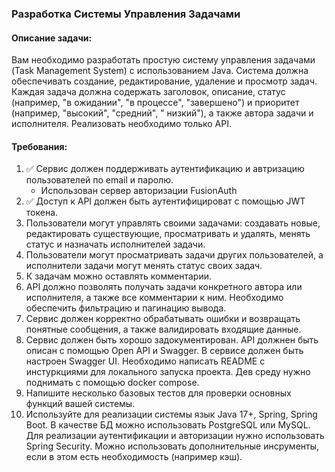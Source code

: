 ### Разработка Системы Управления Задачами

#### Описание задачи:

Вам необходимо разработать простую систему управления задачами (Task Management System) с использованием Java. Система
должна обеспечивать создание, редактирование, удаление и просмотр задач. Каждая задача должна содержать заголовок,
описание, статус (например, "в ожидании", "в процессе", "завершено") и приоритет (например, "высокий", "средний", "
низкий"), а также автора задачи и исполнителя. Реализовать необходимо только API.

#### Требования:

1. ✅ Сервис должен поддерживать аутентификацию и автризацию пользователей по email и паролю.
   -  Использован сервер авторизации FusionAuth
2. ✅ Доступ к API должен быть аутентифицироват с помощью JWT токена.
3. Пользователи могут управлять своими задачами: создавать новые, редактировать существующие, просматривать и удалять,
   менять статус и назначать исполнителей задачи.
4. Пользователи могут просматривать задачи других пользователей, а исполнители задачи могут менять статус своих задач.
5. К задачам можно оставлять комментарии.
6. API должно позволять получать задачи конкретного автора или исполнителя, а также все комментарии к ним. Необходимо
   обеспечить фильтрацию и пагинацию вывода.
7. Сервис должен корректно обрабатывать ошибки и возвращать понятные сообщения, а также валидировать входящие данные.
8. Сервис должен быть хорошо задокументирован. API должнен быть описан с помощью Open API и Swagger. В сервисе должен
   быть настроен Swagger UI. Необходимо написать README с инстуркциями для локального запуска проекта. Дев среду нужно
   поднимать с помощью docker compose.
9. Напишите несколько базовых тестов для проверки основных функций вашей системы.
10. Используйте для реализации системы язык Java 17+, Spring, Spring Boot. В качестве БД можно использовать PostgreSQL
    или MySQL. Для реализации аутентификации и авторизации нужно использовать Spring Security. Можно использовать
    дополнительные инсрументы, если в этом есть необходимость (например кэш).
